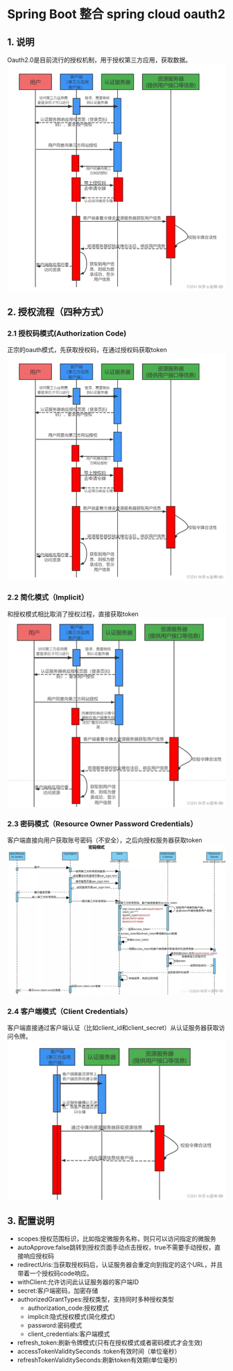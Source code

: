 # Spring Boot 整合 spring cloud oauth2

## 1. 说明
   Oauth2.0是目前流行的授权机制，用于授权第三方应用，获取数据。
   ![认证流程](./images/认证流程.png)
## 2. 授权流程（四种方式）
### 2.1 授权码模式(Authorization Code)
   正宗的oauth模式，先获取授权码，在通过授权码获取token
   ![认证流程](./images/授权码模式.png)
### 2.2 简化模式（Implicit）
   和授权模式相比取消了授权过程，直接获取token
   ![认证流程](./images/简化模式.png)
### 2.3 密码模式（Resource Owner Password Credentials）
   客户端直接向用户获取账号密码（不安全），之后向授权服务器获取token
   ![认证流程](./images/密码模式.png)
### 2.4 客户端模式（Client Credentials）
   客户端直接通过客户端认证（比如client_id和client_secret）从认证服务器获取访问令牌。
   ![认证流程](./images/客户端模式.png)
## 3. 配置说明
 - scopes:授权范围标识，比如指定微服务名称，则只可以访问指定的微服务
 - autoApprove:false跳转到授权页面手动点击授权，true不需要手动授权，直接响应授权码
 - redirectUris:当获取授权码后，认证服务器会重定向到指定的这个URL，并且带着一个授权码code响应。
 - withClient:允许访问此认证服务器的客户端ID
 - secret:客户端密码，加密存储
 - authorizedGrantTypes:授权类型，支持同时多种授权类型
   - authorization_code:授权模式
   - implicit:隐式授权模式(简化模式)
   - password:密码模式
   - client_credentials:客户端模式
 - refresh_token:刷新令牌模式(只有在授权模式或者密码模式才会生效)
 - accessTokenValiditySeconds :token有效时间（单位毫秒）
 - refreshTokenValiditySeconds:刷新token有效期(单位毫秒)

















